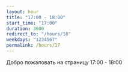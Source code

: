```yaml
---
layout: hour
title: "17:00 - 18:00"
start_time: "17:00"
duration: 3600
redirect_to: "/hours/18"
weekdays: "1234567"
permalink: /hours/17
---
```


<!-- Содержимое для отображения в 17:00 - 18:00 -->
<p>Добро пожаловать на страницу 17:00 - 18:00</p>
